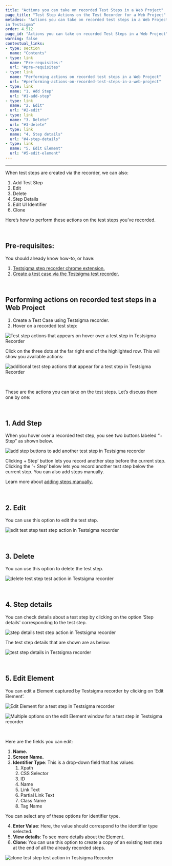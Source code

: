 ```yaml
---
title: "Actions you can take on recorded Test Steps in a Web Project"
page_title: "Test Step Actions on the Test Recorder for a Web Project"
metadesc: "Actions you can take on recorded test steps in a Web Project
in Testsigma"
order: 4.512
page_id: "Actions you can take on recorded Test Steps in a Web Project"
warning: false
contextual_links:
- type: section
  name: "Contents"
- type: link
  name: "Pre-requisites:"
  url: "#pre-requisites"
- type: link
  name: "Performing actions on recorded test steps in a Web Project"
  url: "#performing-actions-on-recorded-test-steps-in-a-web-project"
- type: link
  name: "1. Add Step"
  url: "#1-add-step"
- type: link
  name: "2. Edit"
  url: "#2-edit"
- type: link
  name: "3. Delete"
  url: "#3-delete"
- type: link
  name: "4. Step details"
  url: "#4-step-details"
- type: link
  name: "5. Edit Element"
  url: "#5-edit-element"
---
```


---

When test steps are created via the recorder, we can also:

 1. Add Test Step
 2. Edit
 3. Delete
 4. Step Details
 5. Edit UI Identifier
 6. Clone

Here’s how to perform these actions on the test steps you’ve recorded.

&emsp;

## **Pre-requisites:**

You should already know how-to, or have:

 1. [Testsigma step recorder chrome extension.](https://testsigma.com/docs/test-step-recorder/install-chrome-extension/)
 2. [Create a test case via the Testsigma test recorder.](https://testsigma.com/docs/elements/web-apps/overview/)

&emsp;

## **Performing actions on recorded test steps in a Web Project**

 1. Create a Test Case using Testsigma recorder. 
 2. Hover on a recorded test step:

![Test step actions that appears on hover over a test step in Testsigma Recorder](https://docs.testsigma.com/images/step-actions/hover-over-test-steps-test-step-actions-testsigma-recorder.png)

Click on the three dots at the far right end of the highlighted row. This will show you available actions:

![additional test step actions that appear for a test step in Testsigma Recorder](https://docs.testsigma.com/images/step-actions/available-additional-test-step-actions-testsigma-recorder.png)

&emsp;

These are the actions you can take on the test steps. Let’s discuss them one by one:

&emsp;

## **1. Add Step**

 When you hover over a recorded test step, you see two buttons labeled “+ Step” as shown below.

![add step buttons to add another test step in Testsigma recorder](https://docs.testsigma.com/images/step-actions/add-step-button-test-steps-testsigma-recorder.png)

Clicking + Step’ button lets you record another step before the current step. Clicking the ‘+ Step’ below lets you record another test step below the current step. You can also add steps manually.

Learn more about [adding steps manually.](https://testsigma.com/docs/test-cases/create-steps-recorder/web-apps/add-steps-manually/)



&emsp;

##  **2. Edit**

You can use this option to edit the test step. 

![edit test step test step action in Testsigma recorder
](https://docs.testsigma.com/images/step-actions/edit-test-step-test-action-testsigma-recorder.png)

&emsp;

##  **3. Delete**

You can use this option to delete the test step.

![delete test step test action in Testsigma recorder](https://docs.testsigma.com/images/step-actions/delete-test-step-test-action-testsigma-recorder.png)

 &emsp;

 ## **4. Step details**

 You can check details about a test step by clicking on the option ‘Step details’ corresponding to the test step.

![step details test step action in Testsigma recorder](https://docs.testsigma.com/images/web-apps/step-details-test-step-action-testsigma-recorder1.png)

The test step details that are shown are as below:

![test step details in Testsigma recorder](https://docs.testsigma.com/images/web-apps/test-step-details-testsigma-recorder.png)

&emsp;

## **5. Edit Element**

 You can edit a Element captured by Testsigma recorder by clicking on ‘Edit Element’.

![Edit Element for a test step in Testsigma recorder](https://docs.testsigma.com/images/web-apps/edit-Element-test-step-testsigma-recorder.png)

![Multiple options on the edit Element window for a test step in Testsigma recorder](https://docs.testsigma.com/images/web-apps/edit-Element-multiple-options-testsigma-recorder.png)

&emsp;

Here are the fields you can edit:

 1. **Name.**
 2. **Screen Name.**
 3. **Identifier Type**: This is a drop-down field that has values:
    1. Xpath
    2. CSS Selector
    3. ID
    4. Name
    5. Link Text
    6. Partial Link Text
    7. Class Name
    8. Tag Name

You can select any of these options for identifier type.

 4. **Enter Value**: Here, the value should correspond to the identifier type selected.
 5. **View details**: To see more details about the Element.
 6. **Clone**: You can use this option to create a copy of an existing test step at the end of all the already recorded steps.

![clone test step test action in Testsigma Recorder](https://docs.testsigma.com/images/web-apps/clone-test-step-test-action-testsigma-recorder.png)








